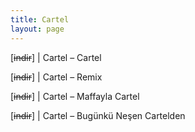 ```yaml
---
title: Cartel
layout: page
---
```


[<del>indir</del>] | Cartel &#8211; Cartel

[<del>indir</del>] | Cartel &#8211; Remix

[<del>indir</del>] | Cartel &#8211; Maffayla Cartel

[<del>indir</del>] | Cartel &#8211; Bugünkü Neşen Cartelden